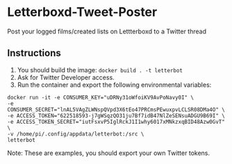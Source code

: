 # Letterboxd-Tweet-Poster
Post your logged films/created lists on Lettterboxd to a Twitter thread

## Instructions

1. You should build the image: ```docker build . -t letterbot```
2. Ask for Twitter Developer access.
3. Run the container and export the following environmental variables:
```
docker run -it -e CONSUMER_KEY="uDRNy31oWfoiKV9AvPoNavy0I" \
-e CONSUMER_SECRET="lnAL5VAgZLWNspQVpd3X6tEo47PRCmsPEwuxpvLCLSR08DMa4O" \
-e ACCESS_TOKEN="622518593-j7gWSqzQO31ju7Bf7idB47NlZeSENsuADGU9B69I" \
-e ACCESS_TOKEN_SECRET="iutFsxvP5IglRckJ1I1why6017xMNkzxqBID48Azw0GvT" \
-v /home/pi/.config/appdata/letterbot:/src \
letterbot
 ```
 
Note: These are examples, you should export your own Twitter tokens.
